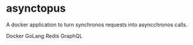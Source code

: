 # asynctopus

A docker application to turn synchronos requests into asyncchronos calls.

Docker
GoLang
Redis
GraphQL
